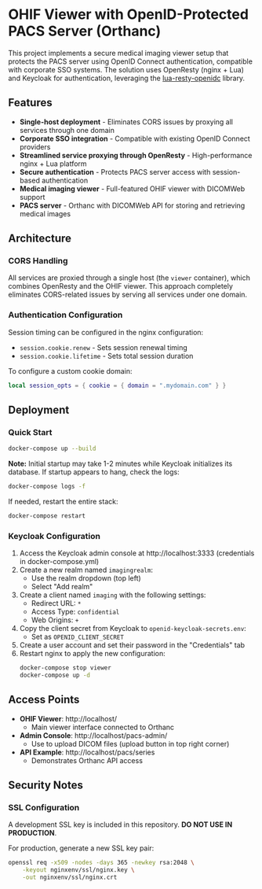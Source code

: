 # OHIF Viewer with OpenID-Protected PACS Server (Orthanc)

This project implements a secure medical imaging viewer setup that protects the PACS server using OpenID Connect authentication, compatible with corporate SSO systems. The solution uses OpenResty (nginx + Lua) and Keycloak for authentication, leveraging the [lua-resty-openidc](https://github.com/zmartzone/lua-resty-openidc) library.

## Features

- **Single-host deployment** - Eliminates CORS issues by proxying all services through one domain
- **Corporate SSO integration** - Compatible with existing OpenID Connect providers
- **Streamlined service proxying through OpenResty** - High-performance nginx + Lua platform
- **Secure authentication** - Protects PACS server access with session-based authentication
- **Medical imaging viewer** - Full-featured OHIF viewer with DICOMWeb support
- **PACS server** - Orthanc with DICOMWeb API for storing and retrieving medical images

## Architecture

### CORS Handling
All services are proxied through a single host (the `viewer` container), which combines OpenResty and the OHIF viewer. This approach completely eliminates CORS-related issues by serving all services under one domain.

### Authentication Configuration
Session timing can be configured in the nginx configuration:
- `session.cookie.renew` - Sets session renewal timing
- `session.cookie.lifetime` - Sets total session duration

To configure a custom cookie domain:
```lua
local session_opts = { cookie = { domain = ".mydomain.com" } }
```

## Deployment

### Quick Start
```bash
docker-compose up --build
```

**Note:** Initial startup may take 1-2 minutes while Keycloak initializes its database. If startup appears to hang, check the logs:
```bash
docker-compose logs -f
```

If needed, restart the entire stack:
```bash
docker-compose restart
```

### Keycloak Configuration

1. Access the Keycloak admin console at http://localhost:3333 (credentials in docker-compose.yml)
2. Create a new realm named `imagingrealm`:
   - Use the realm dropdown (top left)
   - Select "Add realm"
3. Create a client named `imaging` with the following settings:
   - Redirect URL: `*`
   - Access Type: `confidential`
   - Web Origins: `+`
4. Copy the client secret from Keycloak to `openid-keycloak-secrets.env`:
   - Set as `OPENID_CLIENT_SECRET`
5. Create a user account and set their password in the "Credentials" tab
6. Restart nginx to apply the new configuration:
   ```bash
   docker-compose stop viewer
   docker-compose up -d
   ```

## Access Points

- **OHIF Viewer**: http://localhost/
  - Main viewer interface connected to Orthanc
- **Admin Console**: http://localhost/pacs-admin/
  - Use to upload DICOM files (upload button in top right corner)
- **API Example**: http://localhost/pacs/series
  - Demonstrates Orthanc API access

## Security Notes

### SSL Configuration
A development SSL key is included in this repository. **DO NOT USE IN PRODUCTION**.

For production, generate a new SSL key pair:
```bash
openssl req -x509 -nodes -days 365 -newkey rsa:2048 \
    -keyout nginxenv/ssl/nginx.key \
    -out nginxenv/ssl/nginx.crt
```